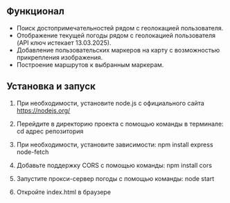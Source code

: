 ## Функционал
- Поиск достопримечательностей рядом с геолокацией пользователя.
- Отображение текущей погоды рядом с геолокацией пользователя (API ключ истекает 13.03.2025).
- Добавление пользовательских маркеров на карту с возможностью прикрепления изображения.
- Построение маршрутов к выбранным маркерам.

## Установка и запуск

1. При необходимости, установите node.js с официального сайта https://nodejs.org/

2. Перейдите в директорию проекта с помощью команды в терминале:
   cd адрес репозитория

3. При необходимости, установите зависимости:
   npm install express node-fetch

4. Добавьте поддержку CORS с помощью команды:
   npm install cors

5. Запустите прокси-сервер погоды с помощью команды:
   node start

6. Откройте index.html в браузере
